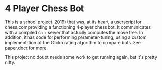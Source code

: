 # 4 Player Chess Bot
This is a school project (2019) that was, at its heart, a userscript for chess.com providing a functioning 4-player chess bot. It communicates with a compiled c++ server that 
actually computes the move tree. In addition, it has code for performing parameter-tuning, using a custom implementation of the Glicko rating algorithm to compare bots.
See paper.docx for more.

This project no doubt needs some work to get running again, but it's pretty nifty. 

